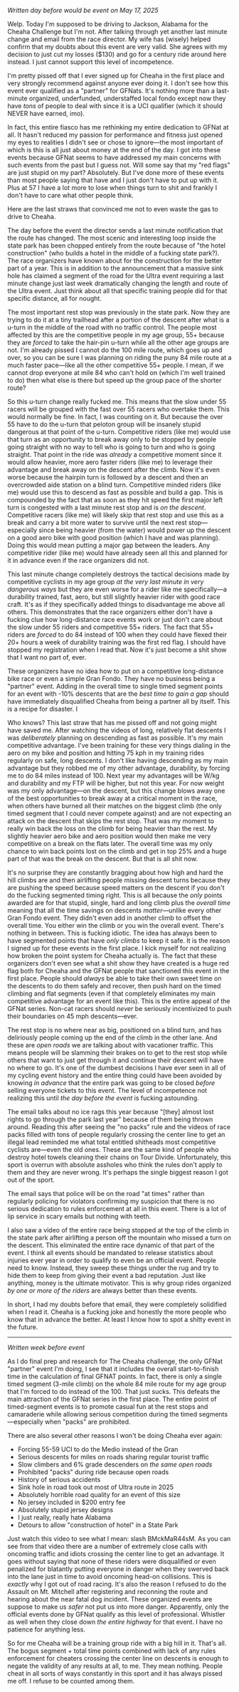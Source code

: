 *Written day before would be event on May 17, 2025*

Welp. Today I'm supposed to be driving to Jackson, Alabama for the Cheaha Challenge but I'm not. After talking through yet another last minute change and email from the race director. My wife has (wisely) helped confirm that my doubts about this event are very valid. She agrees with my decision to just cut my losses ($130) and go for a century ride around here instead. I just cannot support this level of incompetence.

I'm pretty pissed off that I ever signed up for Cheaha in the first place and very strongly recommend against anyone ever doing it. I don't see how this event ever qualified as a "partner" for GFNats. It's nothing more than a last-minute organized, underfunded, understaffed local fondo except now they have *tons* of people to deal with since it is a UCI qualifier (which it should NEVER have earned, imo).

In fact, this entire fiasco has me rethinking my entire dedication to GFNat at all. It hasn't reduced my passion for performance and fitness just opened my eyes to realities I didn't see or chose to ignore—the most important of which is this is all just about money at the end of the day. I got into these events because GFNat seems to have addressed my main concerns with such events from the past but I guess not. Will some say that my "red flags" are just stupid on my part? Absolutely. But I've done more of these events than most people saying that have and I just don't have to put up with it. Plus at 57 I have a lot more to lose when things turn to shit and frankly I don't have to care what other people think.

Here are the last straws that convinced me not to even waste the gas to drive to Cheaha.

The day before the event the director sends a last minute notification that the route has changed. The most scenic and interesting loop inside the state park has been chopped entirely from the route because of "the hotel construction" (who builds a hotel in the middle of a fucking state park?). The race organizers have known about for the construction for the better part of a year. This is in addition to the announcement that a massive sink hole has claimed a segment of the road for the Ultra event requiring a last minute change just last week dramatically changing the length and route of the Ultra event. Just think about all that specific training people did for that specific distance, all for nought.

The most important rest stop was previously in the state park. Now they are trying to do it at a tiny trailhead after a portion of the descent after what is a u-turn in the middle of the road with no traffic control. The people most affected by this are the competitive people in my age group, 55+ because they are *forced* to take the hair-pin u-turn while all the other age groups are not. I'm already pissed I cannot do the 100 mile route, which goes up and over, so you can be sure I was planning on riding the puny 84 mile route at a much faster pace—like all the other competitive 55+ people. I mean, if we cannot drop everyone at mile 84 who can't hold on (which I'm well trained to do) then what else is there but speed up the group pace of the shorter route?

So this u-turn change really fucked me. This means that the slow under 55 racers will be grouped with the fast over 55 racers who overtake them. This would normally be fine. In fact, I was counting on it. But because the over 55 have to do the u-turn that peloton group will be insanely stupid dangerous at that point of the u-turn. Competitive riders (like me) would use that turn as an opportunity to break away only to be stopped by people going straight with no way to tell who is going to turn and who is going straight. That point in the ride was *already* a competitive moment since it would allow heavier, more aero faster riders (like me) to leverage their advantage and break away on the descent after the climb. Now it's even worse because the hairpin turn is followed by a descent and then an overcrowded aide station on a blind turn. Competitive minded riders (like me) would use this to descend as fast as possible and build a gap. This is compounded by the fact that as soon as they hit speed the first major left turn is congested with a last minute rest stop and is *on the descent*. Competitive racers (like me) will likely skip that rest stop and use this as a break and carry a bit more water to survive until the next rest stop—especially since being heavier (from the water) would power up the descent on a good aero bike with good position (which I have and was planning). Doing this would mean putting a major gap between the leaders. Any competitive rider (like me) would have already seen all this and planned for it in advance even if the race organizers did not.

This last minute change completely destroys the tactical decisions made by competitive cyclists in my age group *at the very last minute in very dangerous ways* but they are even worse for a rider like me specifically—a durability trained, fast, aero, but still slightly heavier rider with good race craft. It's as if they specifically added things to disadvantage me above all others. This demonstrates that the race organizers either don't have a fucking clue how long-distance race events work or just don't care about the slow under 55 riders and competitive 55+ riders. The fact that 55+ riders are *forced* to do 84 instead of 100 when they could have flexed their 20+ hours a week of durability training was the first red flag. I should have stopped my registration when I read that. Now it's just become a shit show that I want no part of, ever.

These organizers have no idea how to put on a competitive long-distance bike race or even a simple Gran Fondo. They have no business being a "partner" event. Adding in the overall time to single timed segment points for an event with -10% descents that are the *best time to gain a gap* should have immediately disqualified Cheaha from being a partner all by itself. This is a recipe for disaster. I

Who knows? This last straw that has me pissed off and not going might have saved me. After watching the videos of long, relatively flat descents I was *deliberately* planning on descending as fast as possible. It's my main competitive advantage. I've been training for these very things dialing in the aero on my bike and position and hitting 75 kph in my training rides regularly on safe, long descents. I don't like having descending as my main advantage but they robbed me of my other advantage, durability, by forcing me to do 84 miles instead of 100. Next year my advantages will be W/kg and durability and my FTP will be higher, but not this year. For now weight was my only advantage—on the descent, but this change blows away one of the best opportunities to break away at a critical moment in the race, when others have burned all their matches on the biggest climb (the only timed segment that I could never compete against) and are not expecting an attack on the descent that skips the rest stop. That was my moment to really win back the loss on the climb for being heavier than the rest. My slightly heavier aero bike and aero position would then make me very competitive on a break on the flats later. The overall time was my only chance to win back points lost on the climb and get in top 25% and a huge part of that was the break on the descent. But that is all shit now.

It's no surprise they are constantly bragging about how high and hard the hill climbs are and then airlifting people missing descent turns because they are pushing the speed because speed matters on the descent if you don't do the fucking segmented timing right. This is all because the *only* points awarded are for that stupid, single, hard and long climb plus the *overall time* meaning that all the time savings on descents *matter*—unlike every other Gran Fondo event. They didn't even add in another climb to offset the overall time. You either win the climb or you win the overall event. There's nothing in between. This is fucking idiotic. The idea has always been to have segmented points that have *only climbs* to keep it safe. It is the reason I signed up for these events in the first place. I kick myself for not realizing how broken the point system for Cheaha actually is. The fact that these organizers don't even see what a shit show they have created is a huge red flag both for Cheaha and the GFNat people that sanctioned this event in the first place. People should *always* be able to take their own sweet time on the descents to do them safely and recover, then push hard on the timed climbing and flat segments (even if that completely eliminates my main competitive advantage for an event like this). This is the entire appeal of the GFNat series. Non-cat racers should *never* be seriously incentivized to push their boundaries on 45 mph descents—ever. 

The rest stop is no where near as big, positioned on a blind turn, and has deliriously people coming up the end of the climb in the other lane. And these are *open roads* we are talking about with vacationer traffic. This means people will be slamming their brakes on to get to the rest stop while others that want to just get through it and continue their descent will have no where to go. It's one of the dumbest decisions I have ever seen in all of my cycling event history and the entire thing could have been avoided by knowing *in advance* that the entire park was going to be closed *before* selling everyone tickets to this event. The level of incompetence not realizing this until *the day before the event* is fucking astounding. 

The email talks about no ice rags this year because "\[they\] almost lost rights to go through the park last year" because of them being thrown around. Reading this after seeing the "no packs" rule and the videos of race packs filled with tons of people regularly crossing the center line to get an illegal lead reminded me what total entitled shitheads most competitive cyclists are—even the old ones. These are the same kind of people who destroy hotel towels cleaning their chains on Tour Divide. Unfortunately, this sport is overrun with absolute assholes who think the rules don't apply to them and they are never wrong. It's perhaps the single biggest reason I got out of the sport.

The email says that police will be on the road "at times" rather than regularly policing for violators confirming my suspicion that there is no serious dedication to rules enforcement at all in this event. There is a lot of lip service in scary emails but nothing with teeth.

I also saw a video of the entire race being stopped at the top of the climb in the state park after airlifting a person off the mountain who missed a turn on the descent. This eliminated the entire race dynamic of that part of the event. I think all events should be mandated to release statistics about injuries ever year in order to qualify to even be an official event. People need to know. Instead, they sweep these things under the rug and try to hide them to keep from giving their event a bad reputation. Just like anything, money is the ultimate motivator. This is why group rides organized *by one or more of the riders* are always better than these events.

In short, I had my doubts before that email, they were completely solidified when I read it. Cheaha is a fucking joke and honestly the more people who know that in advance the better. At least I know how to spot a shitty event in the future.

----
*Written week before event*

As I do final prep and research for The Cheaha challenge, the only GFNat "partner" event I'm doing, I see that it includes the overall start-to-finish time in the calculation of final GFNAT points. In fact, there is only a single timed segment (3-mile climb) on the whole 84 mile route for my age group that I'm forced to do instead of the 100. That just sucks. This defeats the main attraction of the GFNat series in the first place. The entire point of timed-segment events is to promote casual fun at the rest stops and camaraderie while allowing serious competition during the timed segments—especially when "packs" are prohibited.  
  
There are also several other reasons I won't be doing Cheaha ever again:  
  
- Forcing 55-59 UCI to do the Medio instead of the Gran  
- Serious descents for miles on roads sharing regular tourist traffic  
- Slow climbers and 6% grade descenders on *the same open roads*  
- Prohibited "packs" during ride because open roads  
- History of serious accidents  
- Sink hole in road took out most of Ultra route in 2025  
- Absolutely horrible road quality for an event of this size  
- No jersey included in $200 entry fee  
- Absolutely stupid jersey designs  
- I just really, really hate Alabama  
- Detours to allow "construction of hotel" in a State Park  
  
Just watch this video to see what I mean: slash BMckMaR44sM. As you can see from that video there are a number of extremely close calls with oncoming traffic and idiots crossing the center line to get an advantage. It goes without saying that none of these riders were disqualified or even penalized for blatantly putting everyone in danger when they swerved back into the lane just in time to avoid oncoming head-on collisions. This is *exactly* why I got out of road racing. It's also the reason I refused to do the Assault on Mt. Mitchell after registering and reconning the route and hearing about the near fatal dog incident. These organized events are suppose to make us *safer* not put us into more danger. Apparently, only the official events done by GFNat qualify as this level of professional. Whistler as well when they close down *the entire highway* for that event. I have no patience for anything less.  
  
So for me Cheaha will be a training group ride with a big hill in it. That's all. The bogus segment + total time points combined with lack of any rules enforcement for cheaters crossing the center line on descents is enough to negate the validity of any results at all, to me. They mean nothing. People cheat in all sorts of ways constantly in this sport and it has always pissed me off. I refuse to be counted among them.